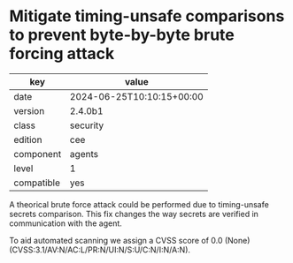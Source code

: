 [//]: # (werk v2)
# Mitigate timing-unsafe comparisons to prevent byte-by-byte brute forcing attack

key        | value
---------- | ---
date       | 2024-06-25T10:10:15+00:00
version    | 2.4.0b1
class      | security
edition    | cee
component  | agents
level      | 1
compatible | yes

A theorical brute force attack could be performed due to timing-unsafe secrets comparison.
This fix changes the way secrets are verified in communication with the agent.

To aid automated scanning we assign a CVSS score of 0.0 (None) (CVSS:3.1/AV:N/AC:L/PR:N/UI:N/S:U/C:N/I:N/A:N).